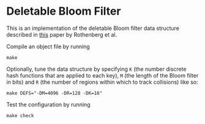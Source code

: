 # Deletable Bloom Filter

This is an implementation of the deletable Bloom filter data structure described in [this][0] paper by Rothenberg et al.

Compile an object file by running

    make

Optionally, tune the data structure by specifying `K` (the number discrete hash functions that are applied to each key), `M` (the length of the Bloom filter in bits) and `R` (the number of regions within which to track collisions) like so:

    make DEFS="-DM=4096 -DR=128 -DK=16"

Test the configuration by running

    make check

[0]: https://dl.acm.org/doi/10.1109/LCOMM.2010.06.100344